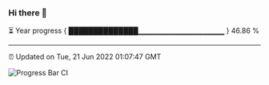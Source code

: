 ### Hi there 👋

⏳ Year progress { ██████████████▁▁▁▁▁▁▁▁▁▁▁▁▁▁▁▁ } 46.86 %

---

⏰ Updated on Tue, 21 Jun 2022 01:07:47 GMT

![Progress Bar CI](https://github.com/liununu/liununu/workflows/Progress%20Bar%20CI/badge.svg)
